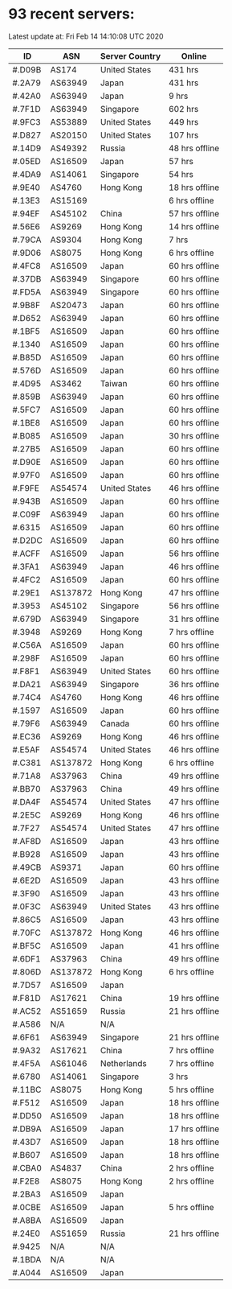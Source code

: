 # 93 recent servers:

Latest update at: Fri Feb 14 14:10:08 UTC 2020

| ID | ASN | Server Country | Online |
| -- | --- | -------------- | ------ |
| #.D09B | AS174 | United States | 431 hrs |
| #.2A79 | AS63949 | Japan | 431 hrs |
| #.42A0 | AS63949 | Japan | 9 hrs |
| #.7F1D | AS63949 | Singapore | 602 hrs |
| #.9FC3 | AS53889 | United States | 449 hrs |
| #.D827 | AS20150 | United States | 107 hrs |
| #.14D9 | AS49392 | Russia | 48 hrs offline |
| #.05ED | AS16509 | Japan | 57 hrs |
| #.4DA9 | AS14061 | Singapore | 54 hrs |
| #.9E40 | AS4760 | Hong Kong | 18 hrs offline |
| #.13E3 | AS15169 |  | 6 hrs offline |
| #.94EF | AS45102 | China | 57 hrs offline |
| #.56E6 | AS9269 | Hong Kong | 14 hrs offline |
| #.79CA | AS9304 | Hong Kong | 7 hrs |
| #.9D06 | AS8075 | Hong Kong | 6 hrs offline |
| #.4FC8 | AS16509 | Japan | 60 hrs offline |
| #.37DB | AS63949 | Singapore | 60 hrs offline |
| #.FD5A | AS63949 | Singapore | 60 hrs offline |
| #.9B8F | AS20473 | Japan | 60 hrs offline |
| #.D652 | AS63949 | Japan | 60 hrs offline |
| #.1BF5 | AS16509 | Japan | 60 hrs offline |
| #.1340 | AS16509 | Japan | 60 hrs offline |
| #.B85D | AS16509 | Japan | 60 hrs offline |
| #.576D | AS16509 | Japan | 60 hrs offline |
| #.4D95 | AS3462 | Taiwan | 60 hrs offline |
| #.859B | AS63949 | Japan | 60 hrs offline |
| #.5FC7 | AS16509 | Japan | 60 hrs offline |
| #.1BE8 | AS16509 | Japan | 60 hrs offline |
| #.B085 | AS16509 | Japan | 30 hrs offline |
| #.27B5 | AS16509 | Japan | 60 hrs offline |
| #.D90E | AS16509 | Japan | 60 hrs offline |
| #.97F0 | AS16509 | Japan | 60 hrs offline |
| #.F9FE | AS54574 | United States | 46 hrs offline |
| #.943B | AS16509 | Japan | 60 hrs offline |
| #.C09F | AS63949 | Japan | 60 hrs offline |
| #.6315 | AS16509 | Japan | 60 hrs offline |
| #.D2DC | AS16509 | Japan | 60 hrs offline |
| #.ACFF | AS16509 | Japan | 56 hrs offline |
| #.3FA1 | AS63949 | Japan | 46 hrs offline |
| #.4FC2 | AS16509 | Japan | 60 hrs offline |
| #.29E1 | AS137872 | Hong Kong | 47 hrs offline |
| #.3953 | AS45102 | Singapore | 56 hrs offline |
| #.679D | AS63949 | Singapore | 31 hrs offline |
| #.3948 | AS9269 | Hong Kong | 7 hrs offline |
| #.C56A | AS16509 | Japan | 60 hrs offline |
| #.298F | AS16509 | Japan | 60 hrs offline |
| #.F8F1 | AS63949 | United States | 60 hrs offline |
| #.DA21 | AS63949 | Singapore | 36 hrs offline |
| #.74C4 | AS4760 | Hong Kong | 46 hrs offline |
| #.1597 | AS16509 | Japan | 60 hrs offline |
| #.79F6 | AS63949 | Canada | 60 hrs offline |
| #.EC36 | AS9269 | Hong Kong | 46 hrs offline |
| #.E5AF | AS54574 | United States | 46 hrs offline |
| #.C381 | AS137872 | Hong Kong | 6 hrs offline |
| #.71A8 | AS37963 | China | 49 hrs offline |
| #.BB70 | AS37963 | China | 49 hrs offline |
| #.DA4F | AS54574 | United States | 47 hrs offline |
| #.2E5C | AS9269 | Hong Kong | 46 hrs offline |
| #.7F27 | AS54574 | United States | 47 hrs offline |
| #.AF8D | AS16509 | Japan | 43 hrs offline |
| #.B928 | AS16509 | Japan | 43 hrs offline |
| #.49CB | AS9371 | Japan | 60 hrs offline |
| #.6E2D | AS16509 | Japan | 43 hrs offline |
| #.3F90 | AS16509 | Japan | 43 hrs offline |
| #.0F3C | AS63949 | United States | 43 hrs offline |
| #.86C5 | AS16509 | Japan | 43 hrs offline |
| #.70FC | AS137872 | Hong Kong | 46 hrs offline |
| #.BF5C | AS16509 | Japan | 41 hrs offline |
| #.6DF1 | AS37963 | China | 49 hrs offline |
| #.806D | AS137872 | Hong Kong | 6 hrs offline |
| #.7D57 | AS16509 | Japan | |
| #.F81D | AS17621 | China | 19 hrs offline |
| #.AC52 | AS51659 | Russia | 21 hrs offline |
| #.A586 | N/A | N/A | |
| #.6F61 | AS63949 | Singapore | 21 hrs offline |
| #.9A32 | AS17621 | China | 7 hrs offline |
| #.4F5A | AS61046 | Netherlands | 7 hrs offline |
| #.6780 | AS14061 | Singapore | 3 hrs |
| #.11BC | AS8075 | Hong Kong | 5 hrs offline |
| #.F512 | AS16509 | Japan | 18 hrs offline |
| #.DD50 | AS16509 | Japan | 18 hrs offline |
| #.DB9A | AS16509 | Japan | 17 hrs offline |
| #.43D7 | AS16509 | Japan | 18 hrs offline |
| #.B607 | AS16509 | Japan | 18 hrs offline |
| #.CBA0 | AS4837 | China | 2 hrs offline |
| #.F2E8 | AS8075 | Hong Kong | 2 hrs offline |
| #.2BA3 | AS16509 | Japan | |
| #.0CBE | AS16509 | Japan | 5 hrs offline |
| #.A8BA | AS16509 | Japan | |
| #.24E0 | AS51659 | Russia | 21 hrs offline |
| #.9425 | N/A | N/A | |
| #.1BDA | N/A | N/A | |
| #.A044 | AS16509 | Japan | |

